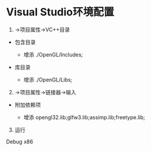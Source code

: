 # Visual Studio环境配置
1. ->项目属性->VC++目录

+ 包含目录

    - 增添 ./OpenGL/Includes;

+ 库目录

    - 增添 ./OpenGL/Libs;

2. ->项目属性->链接器->输入

+ 附加依赖项

    - 增添 opengl32.lib;glfw3.lib;assimp.lib;freetype.lib;


3. 运行

Debug x86

